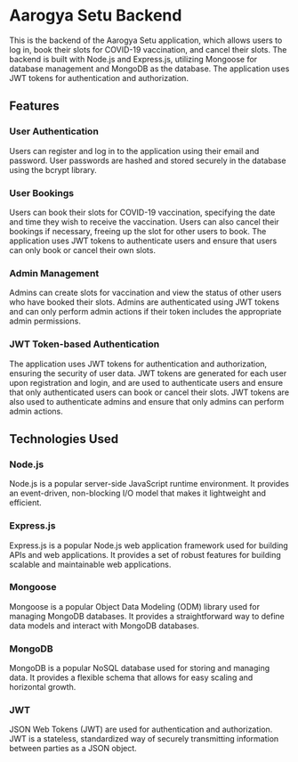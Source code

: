 
# Aarogya Setu Backend

This is the backend of the Aarogya Setu application, which allows users to log in, book their slots for COVID-19 vaccination, and cancel their slots. The backend is built with Node.js and Express.js, utilizing Mongoose for database management and MongoDB as the database. The application uses JWT tokens for authentication and authorization.



## Features
 
### User Authentication
Users can register and log in to the application using their email and password. User passwords are hashed and stored securely in the database using the bcrypt library.

### User Bookings
Users can book their slots for COVID-19 vaccination, specifying the date and time they wish to receive the vaccination. Users can also cancel their bookings if necessary, freeing up the slot for other users to book. The application uses JWT tokens to authenticate users and ensure that users can only book or cancel their own slots.

### Admin Management
Admins can create slots for vaccination and view the status of other users who have booked their slots. Admins are authenticated using JWT tokens and can only perform admin actions if their token includes the appropriate admin permissions.
 
### JWT Token-based Authentication
The application uses JWT tokens for authentication and authorization, ensuring the security of user data. JWT tokens are generated for each user upon registration and login, and are used to authenticate users and ensure that only authenticated users can book or cancel their slots. JWT tokens are also used to authenticate admins and ensure that only admins can perform admin actions.

## Technologies Used

### Node.js
Node.js is a popular server-side JavaScript runtime environment. It provides an event-driven, non-blocking I/O model that makes it lightweight and efficient.

### Express.js
Express.js is a popular Node.js web application framework used for building APIs and web applications. It provides a set of robust features for building scalable and maintainable web applications.

### Mongoose
Mongoose is a popular Object Data Modeling (ODM) library used for managing MongoDB databases. It provides a straightforward way to define data models and interact with MongoDB databases.

### MongoDB
MongoDB is a popular NoSQL database used for storing and managing data. It provides a flexible schema that allows for easy scaling and horizontal growth.

### JWT
JSON Web Tokens (JWT) are used for authentication and authorization. JWT is a stateless, standardized way of securely transmitting information between parties as a JSON object.